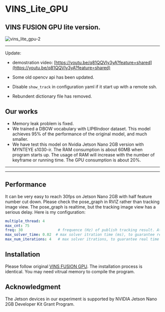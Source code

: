 # VINS_Lite_GPU

VINS FUSION GPU lite version. 
---

![vins_lite_gpu-2](https://user-images.githubusercontent.com/17807222/124372174-6c5d9700-dcbb-11eb-8bec-cb5755701528.png)

--- 
Update:
  - demostration video: [https://youtu.be/q81QQVIy3yA?feature=shared](https://youtu.be/q81QQVIy3yA?feature=shared)

  - Some old opencv api has been updated.
  - Disable `show_track` in configuration yaml if it start up with a remote ssh.
  - Rebundent dictionary file has removed.

## Our works

- Memory leak problem is fixed. 
- We trained a DBOW vocabulary with LIP6Indoor dataset. This model achieves 95% of the performance of the original model, and much smaller.
- We have test this model on Nvidia Jetson Nano 2GB version with MYNTEYE s1030-ir. The RAM consumption is about 60MB when program starts up. The usage of RAM will increase with the number of keyframe or running time. The GPU consumption is about 20%.  

---


---

## Performance
It can be very easy to reach 30fps on Jetson Nano 2GB with half feature number cut down. Please check the pose_graph in RVIZ rather than tracking image view. The pose_graph is realtime, but the tracking image view has a serious delay. Here is my configuration:
```yaml
multiple_thread: 4
max_cnt: 75
freq: 30                # frequence (Hz) of publish tracking result. At least 10Hz for good estimation.
max_solver_time: 0.02  # max solver itration time (ms), to guarantee real time
max_num_iterations: 4   # max solver itrations, to guarantee real time
```

## Installation
Please follow original [VINS FUSION GPU](https://github.com/pjrambo/VINS-Fusion-gpu). The installation process is identical. You may need vitrual memory to compile the program.

## Acknowledgment
The Jetson devices in our experiment is supported by NVIDIA Jetson Nano 2GB Developer Kit Grant Program.

